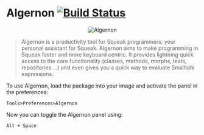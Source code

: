 Algernon [![Build Status](https://travis-ci.org/HPI-SWA-Teaching/SWT15-Project-12.svg)](https://travis-ci.org/HPI-SWA-Teaching/SWT15-Project-12)
===================

<p align="center">
  <img src="https://cloud.githubusercontent.com/assets/7422050/8996660/ebc36298-3719-11e5-8d25-6bfb1c03cf68.png" alt="Algernon"/>
</p>

>Algernon is a productivity tool for Squeak programmers; your personal assistant for Squeak. Algernon aims to make programming in Squeak faster and more keyboard centric. It provides lightning quick access to the core funcitonality (classes, methods, morphs, tests, repositories ...) and even gives you a quick way to evaluate Smalltalk expressions.

To use Algernon, load the package into your image and activate the panel in the preferences:

```
Tools>Preferences>Algernon
```

Now you can toggle the Algernon panel using:

```
Alt + Space
```
